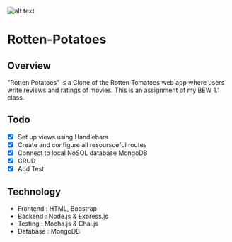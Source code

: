 ![alt text](https://img.tesco.com/Groceries/pi/000/0262410000000/IDShot_540x540.jpg)

# Rotten-Potatoes

## Overview 

"Rotten Potatoes" is a Clone of the Rotten Tomatoes web app where users write reviews and ratings of movies. This is an assignment of my BEW 1.1 class.

## Todo

- [x] Set up views using Handlebars
- [x] Create and configure all resoursceful routes
- [x] Connect to local NoSQL database MongoDB
- [x] CRUD
- [x] Add Test 

## Technology

* Frontend : HTML, Boostrap
* Backend : Node.js & Express.js
* Testing : Mocha.js & Chai.js
* Database : MongoDB
